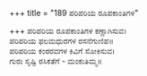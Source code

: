 +++
title = "189 ಪರಿಪರಿಯ ರೂಪಕಾಂತಿಗಳ"

+++
ಪರಿಪರಿಯ ರೂಪಕಾಂತಿಗಳ ಕಣ್ಣಾಗಿಸುವ।  
ಪರಿಪರಿಯ ಫಲಮಧುರಗಳ ರಸನೆಗುಣಿಪ॥  
ಪರಿಪರಿಯ ಕಂಠರವಗಳ ಕಿವಿಗೆ ಸೋಕಿಸುವ।  
ಗುರು ಸೃಷ್ಟಿ ರಸಿಕತೆಗೆ - ಮಂಕುತಿಮ್ಮ॥  
